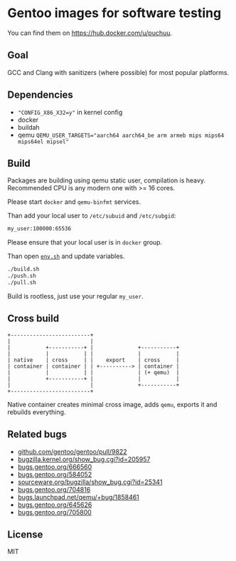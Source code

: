 # Gentoo images for software testing

You can find them on https://hub.docker.com/u/puchuu.

## Goal

GCC and Clang with sanitizers (where possible) for most popular platforms.

## Dependencies

- `"CONFIG_X86_X32=y"` in kernel config
- docker
- buildah
- qemu `QEMU_USER_TARGETS="aarch64 aarch64_be arm armeb mips mips64 mips64el mipsel"`

## Build

Packages are building using qemu static user, compilation is heavy.
Recommended CPU is any modern one with >= 16 cores.

Please start `docker` and `qemu-binfmt` services.

Than add your local user to `/etc/subuid` and `/etc/subgid`:

```sh
my_user:100000:65536
```

Please ensure that your local user is in `docker` group.

Than open [`env.sh`](env.sh) and update variables.

```sh
./build.sh
./push.sh
./pull.sh
```

Build is rootless, just use your regular `my_user`.

## Cross build

```
+-------------------------+
|                         |
|           +-----------+ |              +-----------+
|           |           | |              |           |
| native    | cross     | |    export    | cross     |
| container | container | | +----------> | container |
|           |           | |              | (+ qemu)  |
|           +-----------+ |              |           |
|                         |              +-----------+
+-------------------------+
```

Native container creates minimal cross image, adds `qemu`, exports it and rebuilds everything.

## Related bugs

- [github.com/gentoo/gentoo/pull/9822](https://github.com/gentoo/gentoo/pull/9822)
- [bugzilla.kernel.org/show_bug.cgi?id=205957](https://bugzilla.kernel.org/show_bug.cgi?id=205957)
- [bugs.gentoo.org/666560](https://bugs.gentoo.org/666560)
- [bugs.gentoo.org/584052](https://bugs.gentoo.org/584052)
- [sourceware.org/bugzilla/show_bug.cgi?id=25341](https://sourceware.org/bugzilla/show_bug.cgi?id=25341)
- [bugs.gentoo.org/704816](https://bugs.gentoo.org/704816)
- [bugs.launchpad.net/qemu/+bug/1858461](https://bugs.launchpad.net/qemu/+bug/1858461)
- [bugs.gentoo.org/645626](https://bugs.gentoo.org/645626)
- [bugs.gentoo.org/705800](https://bugs.gentoo.org/705800)

## License

MIT
